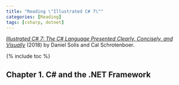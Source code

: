 ```yaml
---
title: "Reading \"Illustrated C# 7\""
categories: [Reading]
tags: [csharp, dotnet]
---
```


[*Illustrated C# 7: The C# Language Presented Clearly, Concisely, and Visually*](https://www.amazon.com/dp/1484232879) (2018) by Daniel Solis and Cal Schrotenboer.

{% include toc %}

## Chapter 1. C# and the .NET Framework

